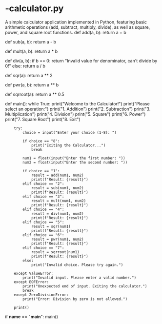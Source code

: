 # -calculator.py
A simple calculator application implemented in Python, featuring basic arithmetic operations (add, subtract, multiply, divide), as well as square, power, and square root functions.
def add(a, b):
    return a + b

def sub(a, b):
    return a - b

def mult(a, b):
    return a * b

def div(a, b):
    if b == 0:
        return "Invalid value for denominator, can't divide by 0!"
    else:
        return a / b

def sqr(a):
    return a ** 2

def pwr(a, b):
    return a ** b

def sqrroot(a):
    return a ** 0.5

def main():
    while True:
        print("Welcome to the Calculator!")
        print("Please select an operation:")
        print("1. Addition")
        print("2. Subtraction")
        print("3. Multiplication")
        print("4. Division")
        print("5. Square")
        print("6. Power")
        print("7. Square Root")
        print("8. Exit")

        try:
            choice = input("Enter your choice (1-8): ")

            if choice == "8":
                print("Exiting the Calculator...")
                break

            num1 = float(input("Enter the first number: "))
            num2 = float(input("Enter the second number: "))

            if choice == "1":
                result = add(num1, num2)
                print(f"Result: {result}")
            elif choice == "2":
                result = sub(num1, num2)
                print(f"Result: {result}")
            elif choice == "3":
                result = mult(num1, num2)
                print(f"Result: {result}")
            elif choice == "4":
                result = div(num1, num2)
                print(f"Result: {result}")
            elif choice == "5":
                result = sqr(num1)
                print(f"Result: {result}")
            elif choice == "6":
                result = pwr(num1, num2)
                print(f"Result: {result}")
            elif choice == "7":
                result = sqrroot(num1)
                print(f"Result: {result}")
            else:
                print("Invalid choice. Please try again.")

        except ValueError:
            print("Invalid input. Please enter a valid number.")
        except EOFError:
            print("Unexpected end of input. Exiting the calculator.")
            break
        except ZeroDivisionError:
            print("Error: Division by zero is not allowed.")

        print()

if __name__ == "__main__":
    main()
